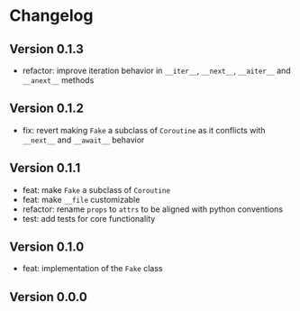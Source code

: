 # Changelog

## Version 0.1.3

- refactor: improve iteration behavior in `__iter__`, `__next__`, `__aiter__` and `__anext__` methods

## Version 0.1.2

- fix: revert making `Fake` a subclass of `Coroutine` as it conflicts with `__next__` and `__await__` behavior

## Version 0.1.1

- feat: make `Fake` a subclass of `Coroutine`
- feat: make `__file` customizable
- refactor: rename `props` to `attrs` to be aligned with python conventions
- test: add tests for core functionality

## Version 0.1.0

- feat: implementation of the `Fake` class

## Version 0.0.0
